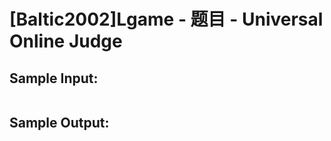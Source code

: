 # [Baltic2002]Lgame - 题目 - Universal Online Judge


## Sample Input: 
```

```

## Sample Output: 
```

```
